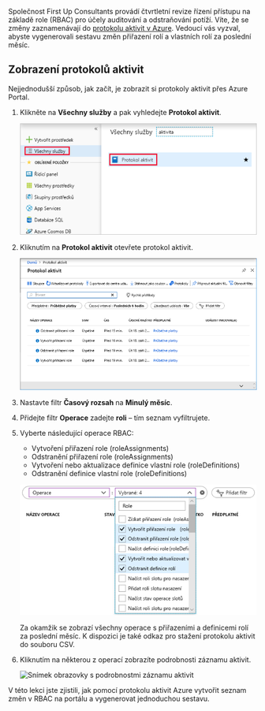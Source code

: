 Společnost First Up Consultants provádí čtvrtletní revize řízení přístupu na základě role (RBAC) pro účely auditování a odstraňování potíží. Víte, že se změny zaznamenávají do [protokolu aktivit v Azure](/azure/monitoring-and-diagnostics/monitoring-overview-activity-logs). Vedoucí vás vyzval, abyste vygenerovali sestavu změn přiřazení rolí a vlastních rolí za poslední měsíc.

## <a name="view-activity-logs"></a>Zobrazení protokolů aktivit

Nejjednodušší způsob, jak začít, je zobrazit si protokoly aktivit přes Azure Portal.

1. Klikněte na **Všechny služby** a pak vyhledejte **Protokol aktivit**.

    ![Snímek obrazovky webu Azure Portal s umístěním možnosti Protokol aktivit](../media/6-all-services-activity-log.png)

1. Kliknutím na **Protokol aktivit** otevřete protokol aktivit.

    ![Snímek obrazovky webu Azure Portal s protokoly aktivit](../media/6-activity-log-portal.png)

1. Nastavte filtr **Časový rozsah** na **Minulý měsíc**.

1. Přidejte filtr **Operace** zadejte **roli** – tím seznam vyfiltrujete.

1. Vyberte následující operace RBAC:

    - Vytvoření přiřazení role (roleAssignments)
    - Odstranění přiřazení role (roleAssignments)
    - Vytvoření nebo aktualizace definice vlastní role (roleDefinitions)
    - Odstranění definice vlastní role (roleDefinitions)

    ![Snímek obrazovky se seznamem filtru Operace a čtyřmi vybranými filtry](../media/6-operation-filter.png)

    Za okamžik se zobrazí všechny operace s přiřazeními a definicemi rolí za poslední měsíc. K dispozici je také odkaz pro stažení protokolu aktivit do souboru CSV.

1. Kliknutím na některou z operací zobrazíte podrobnosti záznamu aktivit.

    ![Snímek obrazovky s podrobnostmi záznamu aktivit](../media/6-activity-log-details.png)

V této lekci jste zjistili, jak pomocí protokolu aktivit Azure vytvořit seznam změn v RBAC na portálu a vygenerovat jednoduchou sestavu.